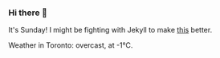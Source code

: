 ### Hi there :wave:

It's Sunday! I might be fighting with Jekyll to make [this](https://swissclubto.github.io) better.

Weather in Toronto: overcast, at -1°C.
